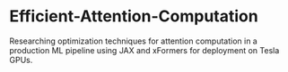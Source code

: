 # Efficient-Attention-Computation
Researching optimization techniques for attention computation in a production ML pipeline using JAX and xFormers for deployment on Tesla GPUs.
